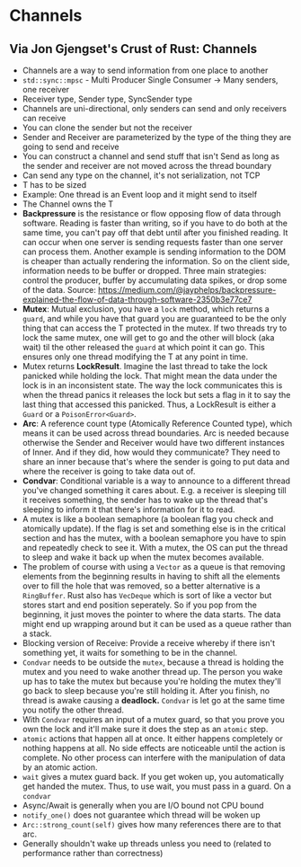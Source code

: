 # Channels
## Via Jon Gjengset's Crust of Rust: Channels
- Channels are a way to send information from one place to another
- `std::sync::mpsc` - Multi Producer Single Consumer -> Many senders, one receiver
- Receiver type, Sender type, SyncSender type
- Channels are uni-directional, only senders can send and only receivers can receive
- You can clone the sender but not the receiver
- Sender and Receiver are parameterized by the type of the thing they are going to send and receive
- You can construct a channel and send stuff that isn't Send as long as the sender and receiver are not moved across the thread boundary
- Can send any type on the channel, it's not serialization, not TCP
- T has to be sized
- Example: One thread is an Event loop and it might send to itself 
- The Channel owns the T
- **Backpressure** is the resistance or flow opposing flow of data through software. Reading is faster than writing, so if you have to do both at the same time, you can't pay off that debt until after you finished reading. It can occur when one server is sending requests faster than one server can process them. Another example is sending information to the DOM is cheaper than actually rendering the information. So on the client side, information needs to be buffer or dropped. Three main strategies: control the producer, buffer by accumulating data spikes, or drop some of the data. Source: https://medium.com/@jayphelps/backpressure-explained-the-flow-of-data-through-software-2350b3e77ce7
- **Mutex**: Mutual exclusion, you have a `lock` method, which returns a `guard`, and while you have that guard you are guaranteed to be the only thing that can access the T protected in the mutex. If two threads try to lock the same mutex, one will get to go and the other will block (aka wait) til the other released the `guard` at which point it can go. This ensures only one thread modifying the T at any point in time.
- Mutex returns **LockResult**. Imagine the last thread to take the lock panicked while holding the lock. That might mean the data under the lock is in an inconsistent state. The way the lock communicates this is when the thread panics it releases the lock but sets a flag in it to say the last thing that accessed this panicked. Thus, a LockResult is either a `Guard` or a `PoisonError<Guard>`. 
- **Arc**: A reference count type (Atomically Reference Counted type), which means it can be used across thread boundaries. Arc is needed because otherwise the Sender and Receiver would have two different instances of Inner. And if they did, how would they communicate? They need to share an inner because that's where the sender is going to put data and where the receiver is going to take data out of.
- **Condvar**: Conditional variable is a way to announce to a different thread you've changed something it cares about. E.g. a receiver is sleeping till it receives something, the sender has to wake up the thread that's sleeping to inform it that there's information for it to read. 
- A mutex is like a boolean semaphore (a boolean flag you check and atomically update). If the flag is set and something else is in the critical section and has the mutex, with a boolean semaphore you have to spin and repeatedly check to see it. With a mutex, the OS can put the thread to sleep and wake it back up when the mutex becomes available.
- The problem of course with using a `Vector` as a queue is that removing elements from the beginning results in having to shift all the elements over to fill the hole that was removed, so a better alternative is a `RingBuffer`. Rust also has `VecDeque` which is sort of like a vector but stores start and end position seperately. So if you pop from the beginning, it just moves the pointer to where the data starts. The data might end up wrapping around but it can be used as a queue rather than a stack.
- Blocking version of Receive: Provide a receive whereby if there isn't something yet, it waits for something to be in the channel.
- `Condvar` needs to be outside the `mutex`, because a thread is holding the mutex and you need to wake another thread up. The person you wake up has to take the mutex but because you're holding the mutex they'll go back to sleep because you're still holding it. After you finish, no thread is awake causing a **deadlock.** `Condvar` is let go at the same time you notify the other thread.
- With `Condvar` requires an input of a mutex guard, so that you prove you own the lock and it'll make sure it does the step as an `atomic` step.
- `atomic` actions that happen all at once. It either happens completely or nothing happens at all. No side effects are noticeable until the action is complete. No other process can interfere with the manipulation of data by an atomic action. 
- `wait` gives a mutex guard back. If you get woken up, you automatically get handed the mutex. Thus, to use wait, you must pass in a guard. On a `condvar`  
- Async/Await is generally when you are I/O bound not CPU bound
- `notify_one()` does not guarantee which thread will be woken up
- `Arc::strong_count(self)` gives how many references there are to that arc. 
- Generally shouldn't wake up threads unless you need to (related to performance rather than correctness)